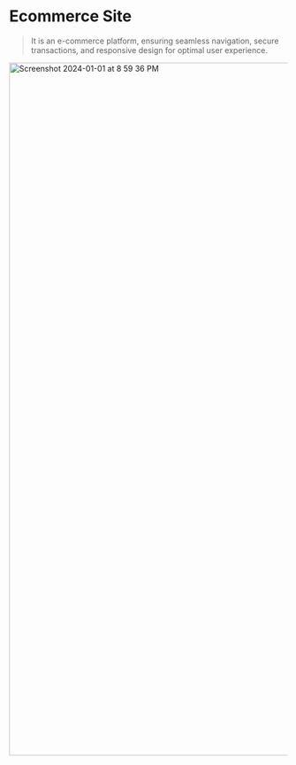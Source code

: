 # Ecommerce Site
 > It is an  e-commerce platform, ensuring seamless navigation, secure transactions, and responsive design for optimal user experience.
<img width="1252" alt="Screenshot 2024-01-01 at 8 59 36 PM" src="https://github.com/Bhanupratap02/MERN_ecommerce/assets/100342013/b304d35e-dba0-4794-9a92-221bae2011df">

